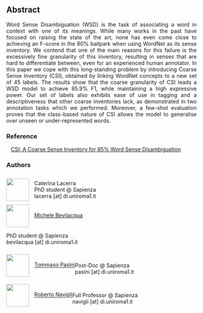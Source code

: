 <style>
.btn {
  float: left;
  background-color: transparent;
  border: none;
}
  img {
  display: inline-block;
  margin-right: 10px;
  vertical-align: middle;
}

.content-holder {
  display: inline-block;
  vertical-align: middle;
}
</style>

<h2>Abstract</h2>
<p style="text-align: justify;">Word Sense Disambiguation (WSD) is the task of associating a word in context with one of its meanings. While many works in the past have focused on raising the state of the art, none has even come close to achieving an F-score in the 80% ballpark when using WordNet as its sense inventory. We contend that one of the main reasons for this failure is the excessively fine granularity of this inventory, resulting in senses that are hard to differentiate between, even for an experienced human annotator. In this paper we cope with this long-standing problem by introducing Coarse Sense Inventory (CSI), obtained by linking WordNet concepts to a new set of 45 labels. The results show that the coarse granularity of CSI leads a WSD model to achieve 85.9% F1, while maintaining a high expressive power. Our set of labels also exhibits ease of use in tagging and a descriptiveness that other coarse inventories lack, as demonstrated in two annotation tasks which we performed. Moreover, a few-shot evaluation proves that the class-based nature of CSI allows the model to generalise over unseen or under-represented words.</p>
  
<div>
  <h3 style="vertical-align:middle;"> Reference </h3>
  <form action="https://raw.githubusercontent.com/caterinaLacerra/CSI/master/_download/bibtex" method="get" target="_blank"> 
  <button id="button" class="btn"><i class="far fa-bookmark"></i></button>
  </form>
 </div>

<a href="https://pasinit.github.io/papers/lacerra_etal_aaai2020.pdf" download target='_blank'>CSI: A Coarse Sense Inventory for 85% Word Sense Disambiguation</a>
<h3>Authors</h3>

<div>
<img class="img" src="https://raw.githubusercontent.com/caterinaLacerra/CSI/master/_images/dino4.jpg" width="60px" >
<p class="content-holder">Caterina Lacerra<br/>PhD student @ Sapienza<br/>
lacerra [at] di.uniroma1.it</p>
</div>

<div>
<img class="img" src="https://raw.githubusercontent.com/caterinaLacerra/CSI/master/_images/dino2.jpg" width="60px">
<a href="https://mbevila.github.io/">Michele Bevilacqua</a><br/><p class="content-holder">PhD student @ Sapienza<br/>
bevilacqua [at] di.uniroma1.it</p>
</div>

<div>
<img class="img" src="https://raw.githubusercontent.com/caterinaLacerra/CSI/master/_images/dino3.jpg" width="60px">
<a href="https://pasinit.github.io/">Tommaso Pasini</a><p class="content-holder"><br/>Post-Doc @ Sapienza<br/>
pasini [at] di.uniroma1.it</p>
</div>

<div>
<img class="img" src="https://raw.githubusercontent.com/caterinaLacerra/CSI/master/_images/dino1.jpg" width="60px">
<a href="http://wwwusers.di.uniroma1.it/~navigli/">Roberto Navigli</a><p class="content-holder"><br/>Full Professor @ Sapienza<br/>
navigli [at] di.uniroma1.it</p>
</div>
